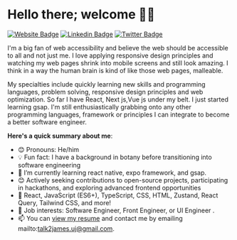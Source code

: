 # Hello there; welcome 👋🏾

[![Website Badge](https://img.shields.io/badge/-jamesthebuilder.com-000000?style=for-the-badge&logo=Google-Chrome&logoColor=white&link=https://jamesuyiportfolio.netlify.app/)](https://jamesuyiportfolio.netlify.app) [![Linkedin Badge](https://img.shields.io/badge/-jamesthebuilder-blue?style=for-the-badge&logo=Linkedin&logoColor=white&link=https://https://www.linkedin.com/in/jamesuyi/)](https://www.linkedin.com/in/jamesuyi/) [![Twitter Badge](https://img.shields.io/badge/-@jamesthebuilder-1ca0f1?style=for-the-badge&logo=twitter&logoColor=white&link=https://twitter.com/kingjames_x)](https://twitter.com/Kingjames_x)


I'm a big fan of web accessibility and believe the web should be accessible to all and not just me. I love applying responsive design principles and watching my web pages shrink into mobile screens and still look amazing. I think in a way the human brain is kind of like those web pages, malleable.

My specialties include quickly learning new skills and programming languages, problem solving, responsive design principles and web optimization. So far I have React, Next js,Vue js under my belt. I just started learning gsap. I'm still enthusiastically grabbing onto any other programming languages, framework or principles I can integrate to become a better software engineer.

**Here's a quick summary about me**:

- 😊 Pronouns: He/him
- 💡 Fun fact: I have a background in botany before transitioning into software engineering
- 🌱 I’m currently learning react native, expo framework, and gsap.
- 😊 Actively seeking contributions to open-source projects, participating in hackathons, and exploring advanced frontend opportunities
- 🔧  React, JavaScript (ES6+), TypeScript, CSS, HTML, Zustand, React Query, Tailwind CSS, and more!
- 💼 Job interests: Software Engineer, Front Engineer, or UI Engineer .
- 📫 You can [view my resume](https://docs.google.com/document/d/1CCW1w02FjxLDFQt6id-8-80QjXY7F5kzvBN430xgsK8/edit?usp=sharing) and contact me by emailing mailto:talk2james.uj@gmail.com.
